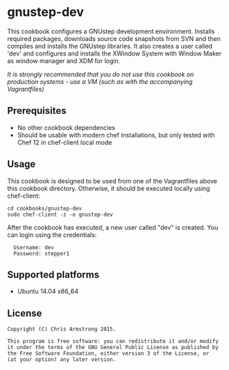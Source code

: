 # gnustep-dev

This cookbook configures a GNUstep development environment. Installs required packages, downloads source code snapshots from SVN and then compiles and installs the GNUstep libraries. It also creates a user called 'dev' and configures and installs the XWindow System with Window Maker as window manager and XDM for login.

*It is strongly recommended that you do not use this cookbook on production systems - use a VM (such as with the accompanying Vagrantfiles)*

## Prerequisites

* No other cookbook dependencies
* Should be usable with modern chef installations, but only tested with Chef 12 in chef-client local mode

## Usage

This cookbook is designed to be used from one of the Vagrantfiles above this cookbook directory. Otherwise, it should be executed locally using chef-client:
```
cd cookbooks/gnustep-dev
sudo chef-client -z -o gnustep-dev
```

After the cookbook has executed, a new user called "dev" is created. You can login using the credentials:
```
  Username: dev
  Password: stepper1
```

## Supported platforms

* Ubuntu 14.04 x86_64

## License

    Copyright (C) Chris Armstrong 2015.
    
    This program is free software: you can redistribute it and/or modify
    it under the terms of the GNU General Public License as published by
    the Free Software Foundation, either version 3 of the License, or
    (at your option) any later version.
